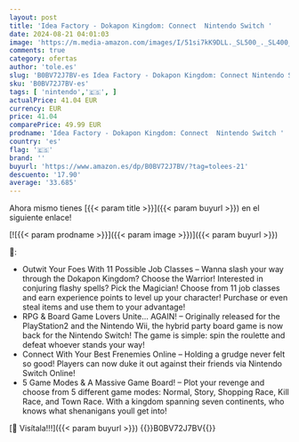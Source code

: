 ```yaml
---
layout: post
title: 'Idea Factory - Dokapon Kingdom: Connect  Nintendo Switch '
date: 2024-08-21 04:01:03
image: 'https://m.media-amazon.com/images/I/51si7kK9DLL._SL500_._SL400_.jpg'
comments: true
category: ofertas
author: 'tole.es'
slug: 'B0BV72J7BV-es Idea Factory - Dokapon Kingdom: Connect Nintendo Switch'
sku: 'B0BV72J7BV-es'
tags: [ 'nintendo','🇪🇸', ]
actualPrice: 41.04 EUR
currency: EUR
price: 41.04
comparePrice: 49.99 EUR
prodname: 'Idea Factory - Dokapon Kingdom: Connect  Nintendo Switch '
country: 'es'
flag: '🇪🇸'
brand: ''
buyurl: 'https://www.amazon.es/dp/B0BV72J7BV/?tag=tolees-21'
descuento: '17.90'
average: '33.685'
---
```


Ahora mismo tienes [{{< param title >}}]({{< param buyurl >}}) en el siguiente enlace!

[![{{< param prodname >}}]({{< param image >}})]({{< param buyurl >}})

🔎:

- Outwit Your Foes With 11 Possible Job Classes – Wanna slash your way through the Dokapon Kingdom? Choose the Warrior! Interested in conjuring flashy spells? Pick the Magician! Choose from 11 job classes and earn experience points to level up your character! Purchase or even steal items and use them to your advantage!
- RPG & Board Game Lovers Unite... AGAIN! – Originally released for the PlayStation2 and the Nintendo Wii, the hybrid party board game is now back for the Nintendo Switch! The game is simple: spin the roulette and defeat whoever stands your way!
- Connect With Your Best Frenemies Online – Holding a grudge never felt so good! Players can now duke it out against their friends via Nintendo Switch Online!
- 5 Game Modes & A Massive Game Board! – Plot your revenge and choose from 5 different game modes: Normal, Story, Shopping Race, Kill Race, and Town Race. With a kingdom spanning seven continents, who knows what shenanigans youll get into!

[🛒 Visítala!!!]({{< param buyurl >}})
{{<world>}}B0BV72J7BV{{</world>}}
